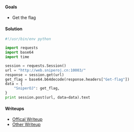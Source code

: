 #### Goals
 * Get the flag

#### Solution
```python
#!/usr/bin/env python

import requests
import base64
import time

session = requests.Session()
url = "http://web.sniperoj.cn:10003/"
response = session.get(url)
get_flag = base64.b64decode(response.headers["Get-flag"])
data = {
    "SniperOJ": get_flag,
}
print session.post(url, data=data).text
```

#### Writeups
 * [Offical Writeup]()
 * [Other Writeup]()

